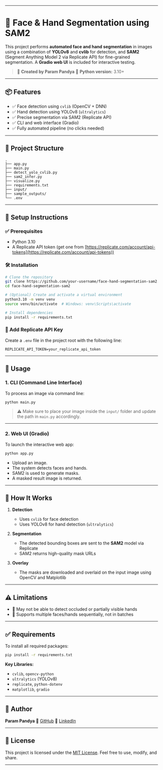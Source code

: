 
---

# 🧠 Face & Hand Segmentation using SAM2

This project performs **automated face and hand segmentation** in images using a combination of **YOLOv8** and **cvlib** for detection, and **SAM2** (Segment Anything Model 2 via Replicate API) for fine-grained segmentation. A **Gradio web UI** is included for interactive testing.

> 🔧 **Created by Param Pandya**
> 🐍 **Python version:** 3.10+

---

## 📦 Features

* ✅ Face detection using `cvlib` (OpenCV + DNN)
* ✅ Hand detection using YOLOv8 (`ultralytics`)
* ✅ Precise segmentation via SAM2 (Replicate API)
* ✅ CLI and web interface (Gradio)
* ✅ Fully automated pipeline (no clicks needed)

---

## 📁 Project Structure

```plaintext
.
├── app.py                  
├── main.py                 
├── detect_yolo_cvlib.py    
├── sam2_infer.py           
├── visualize.py            
├── requirements.txt        
├── input/                  
├── sample_outputs/         
└── .env                    
```

---

## 🔧 Setup Instructions

### ✅ Prerequisites

* Python 3.10
* A Replicate API token (get one from [https://replicate.com/account/api-tokens](https://replicate.com/account/api-tokens))

### 🛠️ Installation

```bash
# Clone the repository
git clone https://github.com/your-username/face-hand-segmentation-sam2.git
cd face-hand-segmentation-sam2

# (Optional) Create and activate a virtual environment
python3.10 -m venv venv
source venv/bin/activate  # Windows: venv\Scripts\activate

# Install dependencies
pip install -r requirements.txt
```

### 🔐 Add Replicate API Key

Create a `.env` file in the project root with the following line:

```
REPLICATE_API_TOKEN=your_replicate_api_token
```

---

## 🚀 Usage

### 1. CLI (Command Line Interface)

To process an image via command line:

```bash
python main.py
```

> ⚠️ Make sure to place your image inside the `input/` folder and update the path in `main.py` accordingly.

---

### 2. Web UI (Gradio)

To launch the interactive web app:

```bash
python app.py
```

* Upload an image.
* The system detects faces and hands.
* SAM2 is used to generate masks.
* A masked result image is returned.

---

## 🧠 How It Works

1. **Detection**

   * Uses `cvlib` for face detection
   * Uses YOLOv8 for hand detection (`ultralytics`)

2. **Segmentation**

   * The detected bounding boxes are sent to the **SAM2** model via Replicate
   * SAM2 returns high-quality mask URLs

3. **Overlay**

   * The masks are downloaded and overlaid on the input image using OpenCV and Matplotlib

---

## ⚠️ Limitations

* 👋 May not be able to detect occluded or partially visible hands
* 👥 Supports multiple faces/hands sequentially, not in batches

---

## ✅ Requirements

To install all required packages:

```bash
pip install -r requirements.txt
```

**Key Libraries:**

* `cvlib`, `opencv-python`
* `ultralytics` (YOLOv8)
* `replicate`, `python-dotenv`
* `matplotlib`, `gradio`

---

## 👤 Author

**Param Pandya**
📎 [GitHub](https://github.com/param-pandya)
💼 [LinkedIn](https://www.linkedin.com/in/param-pandya)

---

## 📄 License

This project is licensed under the [MIT License](LICENSE).
Feel free to use, modify, and share.

---


